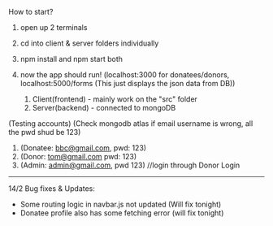 How to start?
1. open up 2 terminals
2. cd into client & server folders individually
3. npm install and npm start both
4. now the app should run! (localhost:3000 for donatees/donors, localhost:5000/forms (This just displays the json data from DB))

	1. Client(frontend) - mainly work on the "src" folder
	2. Server(backend) - connected to mongoDB 

(Testing accounts) (Check mongodb atlas if email username is wrong, all the pwd shud be 123)
1. (Donatee: bbc@gmail.com, pwd: 123)
2. (Donor: tom@gmail.com pwd: 123)
3. (Admin: admin@gmail.com, pwd 123) //login through Donor Login



-------------------------------------------------------------------------------------------------------------
14/2 Bug fixes & Updates:
- Some routing logic in navbar.js not updated (Will fix tonight)
- Donatee profile also has some fetching error (will fix tonight)


